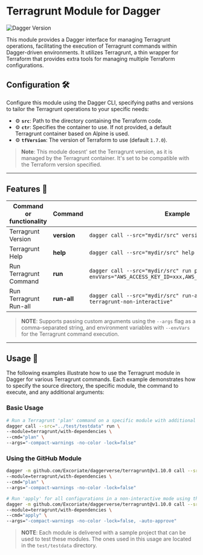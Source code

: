 # Terragrunt Module for Dagger

![Dagger Version](https://img.shields.io/badge/dagger%20version-%3E=0.10.0-0f0f19.svg?style=flat-square)

This module provides a Dagger interface for managing Terragrunt operations, facilitating the execution of Terragrunt commands within Dagger-driven environments. It utilizes Terragrunt, a thin wrapper for Terraform that provides extra tools for managing multiple Terraform configurations.

## Configuration 🛠️

Configure this module using the Dagger CLI, specifying paths and versions to tailor the Terragrunt operations to your specific needs:

* ⚙️ **`src`**: Path to the directory containing the Terraform code.
* ⚙️ **`ctr`**: Specifies the container to use. If not provided, a default Terragrunt container based on Alpine is used.
* ⚙️ **`tfVersion`**: The version of Terraform to use (default `1.7.0`).



> **Note**: This module doesnt' set the Terragrunt version, as it is managed by the Terragrunt container. It's set to be compatible with the Terraform version specified.

---

## Features 🎨

| Command or functionality | Command     | Example                                                                                              | Status |
|--------------------------|-------------|------------------------------------------------------------------------------------------------------|--------|
| Terragrunt Version       | **version** | `dagger call --src="mydir/src" version`                                                              | ✅      |
| Terragrunt Help          | **help**    | `dagger call --src="mydir/src" help`                                                                 | ✅      |
| Run Terragrunt Command   | **run**     | `dagger call --src="mydir/src" run plan --envVars="AWS_ACCESS_KEY_ID=xxx,AWS_SECRET_ACCESS_KEY=yyy"` | ✅      |
| Run Terragrunt Run-all   | **run-all** | `dagger call --src="mydir/src" run-all apply --args="--terragrunt-non-interactive"`                  | ✅      |

> **NOTE**: Supports passing custom arguments using the `--args` flag as a comma-separated string, and environment variables with `--envVars` for the Terragrunt command execution.

---

## Usage 🚀

The following examples illustrate how to use the Terragrunt module in Dagger for various Terragrunt commands. Each example demonstrates how to specify the source directory, the specific module, the command to execute, and any additional arguments:

### Basic Usage

```bash
# Run a Terragrunt 'plan' command on a specific module with additional arguments
dagger call --src="../test/testdata" run \
--module=terragrunt/with-dependencies \
--cmd="plan" \
--args="-compact-warnings -no-color -lock=false"
```



### Using the GitHub Module

```bash
dagger -m github.com/Excoriate/daggerverse/terragrunt@v1.10.0 call --src="../test/testdata" run \
--module=terragrunt/with-dependencies \
--cmd="plan" \
--args="-compact-warnings -no-color -lock=false"

# Run 'apply' for all configurations in a non-interactive mode using the GitHub module
dagger -m github.com/Excoriate/daggerverse/terragrunt@v1.10.0 call --src="../test/testdata" run-all \
--module=terragrunt/with-dependencies \
--cmd="apply" \
--args="-compact-warnings -no-color -lock=false, -auto-approve"
```

>**NOTE**: Each module is delivered with a sample project that can be used to test these modules. The ones used in this usage are located in the `test/testdata` directory.
